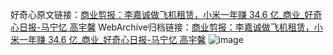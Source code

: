 好奇心原文链接：[商业剪报：李嘉诚做飞机租赁，小米一年赚 34.6 亿_商业_好奇心日报-马宁忆 高宇馨](https://www.qdaily.com/articles/3327.html)
WebArchive归档链接：[商业剪报：李嘉诚做飞机租赁，小米一年赚 34.6 亿_商业_好奇心日报-马宁忆 高宇馨](http://web.archive.org/web/20190623151948/https://www.qdaily.com/articles/3327.html)
![image](http://ww3.sinaimg.cn/large/007d5XDpgy1g3vcimbcdxj30u04tbkjl)